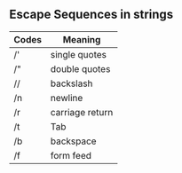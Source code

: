 ## Escape Sequences in strings

|Codes|Meaning        |
|-----|---------------|
|/'   |single quotes  |
|/"   |double quotes  |
|//   |backslash      |
|/n   |newline        |
|/r   |carriage return|
|/t   |Tab            |
|/b   |backspace      |
|/f   |form feed      |
